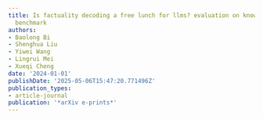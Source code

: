 ```yaml
---
title: Is factuality decoding a free lunch for llms? evaluation on knowledge editing
  benchmark
authors:
- Baolong Bi
- Shenghua Liu
- Yiwei Wang
- Lingrui Mei
- Xueqi Cheng
date: '2024-01-01'
publishDate: '2025-05-06T15:47:20.771496Z'
publication_types:
- article-journal
publication: '*arXiv e-prints*'
---
```

